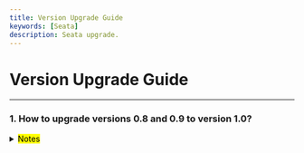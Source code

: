 ```yaml
---
title: Version Upgrade Guide
keywords: [Seata]
description: Seata upgrade.
---
```


# Version Upgrade Guide

***********

<h3 id='1'>1. How to upgrade versions 0.8 and 0.9 to version 1.0? </h3>
<details>
   <summary><mark>Notes</mark></summary>

   1. (Optional) 1.0 supports yml and properties, and seata-all needs to be replaced with seata-spring-boot-starter
   2. (Required) Add a common index to the branch_id field of the TC side table lock_table
   3. (Optional) Some parameter naming changes, <a href="/docs/user/configurations100" target="_blank">Click here to check the parameter configuration</a>.
   4. client.report.success.enable can be set as false to improve performance.
      

</details>   
